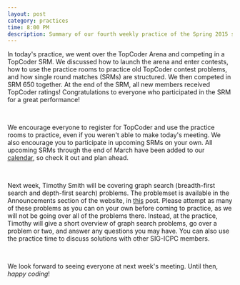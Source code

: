 ```yaml
---
layout: post
category: practices
time: 8:00 PM
description: Summary of our fourth weekly practice of the Spring 2015 semester.
---
```


In today's practice, 
we went over the TopCoder Arena and competing in a TopCoder SRM. We discussed how to 
launch the arena and enter contests, how to use the practice rooms to practice old 
TopCoder contest problems, and how single round matches (SRMs) are structured. We 
then competed in SRM 650 together. At the end of the SRM, all new members received 
TopCoder ratings! Congratulations to everyone who participated in the SRM for a great 
performance!

<br/>

We encourage everyone to register for TopCoder and use the practice rooms to practice, 
even if you weren't able to make today's meeting. We also encourage you to participate 
in upcoming SRMs on your own. All upcoming SRMs through the end of March have been 
added to our [calendar](/calendar.html), so check it out and plan ahead.

<br>

Next week, Timothy Smith will be covering graph search (breadth-first search and 
depth-first search) problems. The
problemset is available in the Announcements section of the website, in [this](/announcements/2015/02/17/practice-problems-for-the-week-of-feb-17.html)
post. Please attempt as many of these problems as you can on your own before coming
to practice, as we will not be going over all of the problems there. Instead, at the
practice, Timothy will give a short overview of graph search problems, go over a 
problem or two,
and answer any questions you may have. You can also use the practice time to discuss
solutions with other SIG-ICPC members.

<br/>

We look forward to seeing everyone at next week's meeting. Until then, <i>happy
coding</i>!


